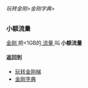 ###### 玩转金刚>金刚字典>
### 小额流量

[ 金刚 ](https://github.com/a2zitpro/web/blob/master/LadderFree/kkDictionary/Atozitpro.md)把<1GB的[ 流量 ](https://github.com/a2zitpro/web/blob/master/LadderFree/kkDictionary/KKDataTraffic.md)叫<Strong> 小额流量 </Strong>

#### 返回到
- [玩转金刚梯](https://github.com/a2zitpro/web/blob/master/LadderFree/A.md)
- [金刚字典](https://github.com/a2zitpro/web/blob/master/LadderFree/kkDictionary/KKDictionary.md)

